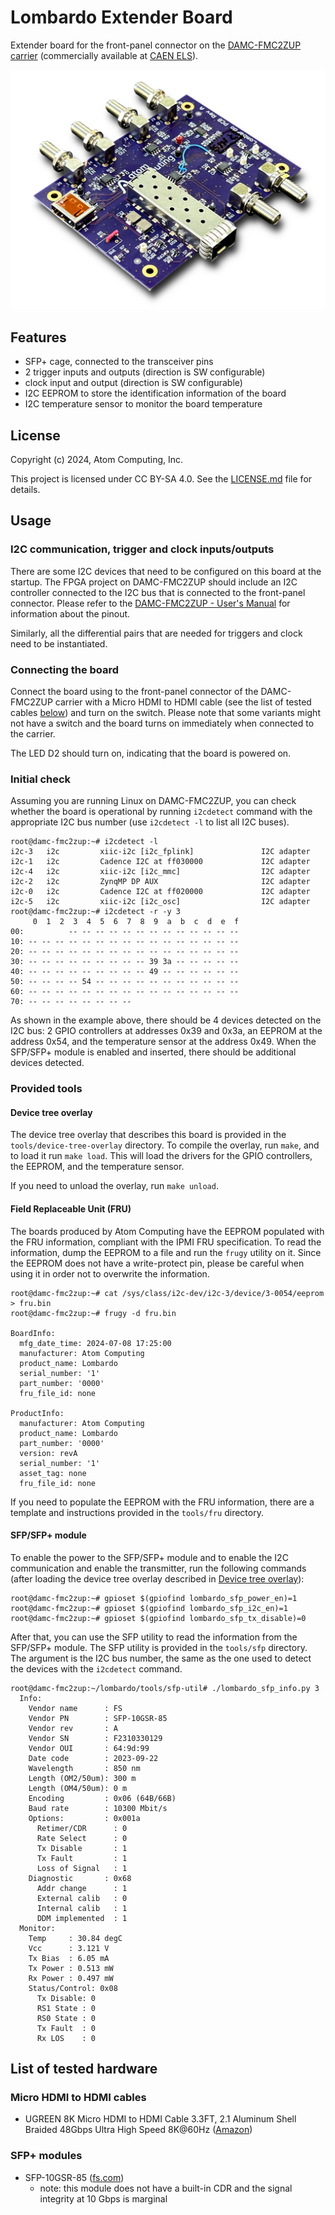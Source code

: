 # Lombardo Extender Board

Extender board for the front-panel connector on the [DAMC-FMC2ZUP
carrier](https://innovation.desy.de/technologies/microtca/boards/damc_fmc2zup/index_eng.html)
(commercially available at [CAEN
ELS](https://www.caenels.com/product/damc-fmc2zup/)).

![Lombardo Extender Board](images/lombardo.jpg)

## Features

* SFP+ cage, connected to the transceiver pins
* 2 trigger inputs and outputs (direction is SW configurable)
* clock input and output (direction is SW configurable)
* I2C EEPROM to store the identification information of the board
* I2C temperature sensor to monitor the board temperature


## License

Copyright (c) 2024, Atom Computing, Inc.

This project is licensed under CC BY-SA 4.0. See the [LICENSE.md](LICENSE.md)
file for details.


## Usage

### I2C communication, trigger and clock inputs/outputs

There are some I2C devices that need to be configured on this board at the
startup. The FPGA project on DAMC-FMC2ZUP should include an I2C controller
connected to the I2C bus that is connected to the front-panel connector. Please
refer to the [DAMC-FMC2ZUP - User's
Manual](https://www.caenels.com/product/damc-fmc2zup/) for information about the
pinout.

Similarly, all the differential pairs that are needed for triggers and clock
need to be instantiated.


### Connecting the board

Connect the board using to the front-panel connector of the DAMC-FMC2ZUP carrier
with a Micro HDMI to HDMI cable (see the list of tested cables
[below](#list-of-tested-hardware)) and turn on the switch. Please note that
some variants might not have a switch and the board turns on immediately when
connected to the carrier.

The LED D2 should turn on, indicating that the board is powered on.


### Initial check

Assuming you are running Linux on DAMC-FMC2ZUP, you can check whether the board
is operational by running `i2cdetect` command with the appropriate I2C bus
number (use `i2cdetect -l` to list all I2C buses).

```console
root@damc-fmc2zup:~# i2cdetect -l
i2c-3	i2c       	xiic-i2c [i2c_fplink]           	I2C adapter
i2c-1	i2c       	Cadence I2C at ff030000         	I2C adapter
i2c-4	i2c       	xiic-i2c [i2c_mmc]              	I2C adapter
i2c-2	i2c       	ZynqMP DP AUX                   	I2C adapter
i2c-0	i2c       	Cadence I2C at ff020000         	I2C adapter
i2c-5	i2c       	xiic-i2c [i2c_osc]              	I2C adapter
root@damc-fmc2zup:~# i2cdetect -r -y 3
     0  1  2  3  4  5  6  7  8  9  a  b  c  d  e  f
00:          -- -- -- -- -- -- -- -- -- -- -- -- --
10: -- -- -- -- -- -- -- -- -- -- -- -- -- -- -- --
20: -- -- -- -- -- -- -- -- -- -- -- -- -- -- -- --
30: -- -- -- -- -- -- -- -- -- 39 3a -- -- -- -- --
40: -- -- -- -- -- -- -- -- -- 49 -- -- -- -- -- --
50: -- -- -- -- 54 -- -- -- -- -- -- -- -- -- -- --
60: -- -- -- -- -- -- -- -- -- -- -- -- -- -- -- --
70: -- -- -- -- -- -- -- --
```

As shown in the example above, there should be 4 devices detected on the I2C
bus: 2 GPIO controllers at addresses 0x39 and 0x3a, an EEPROM at the address
0x54, and the temperature sensor at the address 0x49. When the SFP/SFP+ module
is enabled and inserted, there should be additional devices detected.

### Provided tools

#### Device tree overlay

The device tree overlay that describes this board is provided in the
`tools/device-tree-overlay` directory. To compile the overlay, run `make`, and
to load it run `make load`. This will load the drivers for the GPIO controllers,
the EEPROM, and the temperature sensor.

If you need to unload the overlay, run `make unload`.

#### Field Replaceable Unit (FRU)

The boards produced by Atom Computing have the EEPROM populated with the FRU
information, compliant with the IPMI FRU specification. To read the information,
dump the EEPROM to a file and run the `frugy` utility on it. Since the EEPROM
does not have a write-protect pin, please be careful when using it in order not
to overwrite the information.

```console
root@damc-fmc2zup:~# cat /sys/class/i2c-dev/i2c-3/device/3-0054/eeprom > fru.bin
root@damc-fmc2zup:~# frugy -d fru.bin

BoardInfo:
  mfg_date_time: 2024-07-08 17:25:00
  manufacturer: Atom Computing
  product_name: Lombardo
  serial_number: '1'
  part_number: '0000'
  fru_file_id: none

ProductInfo:
  manufacturer: Atom Computing
  product_name: Lombardo
  part_number: '0000'
  version: revA
  serial_number: '1'
  asset_tag: none
  fru_file_id: none
```

If you need to populate the EEPROM with the FRU information, there are a
template and instructions provided in the `tools/fru` directory.

#### SFP/SFP+ module

To enable the power to the SFP/SFP+ module and to enable the I2C communication
and enable the transmitter, run the following commands (after loading the device
tree overlay described in [Device tree overlay](#device-tree-overlay)):

```
root@damc-fmc2zup:~# gpioset $(gpiofind lombardo_sfp_power_en)=1
root@damc-fmc2zup:~# gpioset $(gpiofind lombardo_sfp_i2c_en)=1
root@damc-fmc2zup:~# gpioset $(gpiofind lombardo_sfp_tx_disable)=0
```

After that, you can use the SFP utility to read the information from the
SFP/SFP+ module. The SFP utility is provided in the `tools/sfp` directory. The
argument is the I2C bus number, the same as the one used to detect the devices
with the `i2cdetect` command.

```console
root@damc-fmc2zup:~/lombardo/tools/sfp-util# ./lombardo_sfp_info.py 3
  Info:
    Vendor name      : FS
    Vendor PN        : SFP-10GSR-85
    Vendor rev       : A
    Vendor SN        : F2310330129
    Vendor OUI       : 64:9d:99
    Date code        : 2023-09-22
    Wavelength       : 850 nm
    Length (OM2/50um): 300 m
    Length (OM4/50um): 0 m
    Encoding         : 0x06 (64B/66B)
    Baud rate        : 10300 Mbit/s
    Options:         : 0x001a
      Retimer/CDR      : 0
      Rate Select      : 0
      Tx Disable       : 1
      Tx Fault         : 1
      Loss of Signal   : 1
    Diagnostic       : 0x68
      Addr change      : 1
      External calib   : 0
      Internal calib   : 1
      DDM implemented  : 1
  Monitor:
    Temp     : 30.84 degC
    Vcc      : 3.121 V
    Tx Bias  : 6.05 mA
    Tx Power : 0.513 mW
    Rx Power : 0.497 mW
    Status/Control: 0x08
      Tx Disable: 0
      RS1 State : 0
      RS0 State : 0
      Tx Fault  : 0
      Rx LOS    : 0
```

## List of tested hardware

### Micro HDMI to HDMI cables

  * UGREEN 8K Micro HDMI to HDMI Cable 3.3FT, 2.1 Aluminum Shell Braided 48Gbps
    Ultra High Speed 8K@60Hz
    ([Amazon](https://www.amazon.com/UGREEN-Aluminum-Braided-Compatible-Raspberry/dp/B0BXGJGQMB))

### SFP+ modules

  * SFP-10GSR-85 ([fs.com](https://www.fs.com/products/11552.html)) 
    * note: this module does not have a built-in CDR and the signal integrity at 10 Gbps is marginal
